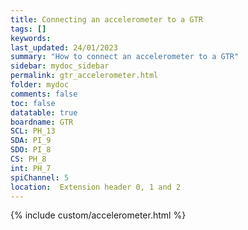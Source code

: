 ```yaml
---
title: Connecting an accelerometer to a GTR
tags: []
keywords: 
last_updated: 24/01/2023
summary: "How to connect an accelerometer to a GTR"
sidebar: mydoc_sidebar
permalink: gtr_accelerometer.html
folder: mydoc
comments: false
toc: false
datatable: true
boardname: GTR
SCL: PH_13
SDA: PI_9
SDO: PI_8
CS: PH_8
int: PH_7
spiChannel: 5
location:  Extension header 0, 1 and 2
---
```


{% include custom/accelerometer.html %}
